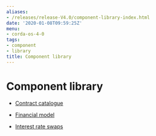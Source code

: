 ```yaml
---
aliases:
- /releases/release-V4.0/component-library-index.html
date: '2020-01-08T09:59:25Z'
menu:
- corda-os-4-0
tags:
- component
- library
title: Component library
---
```



# Component library


* [Contract catalogue](contract-catalogue.md)

* [Financial model](financial-model.md)

* [Interest rate swaps](contract-irs.md)



